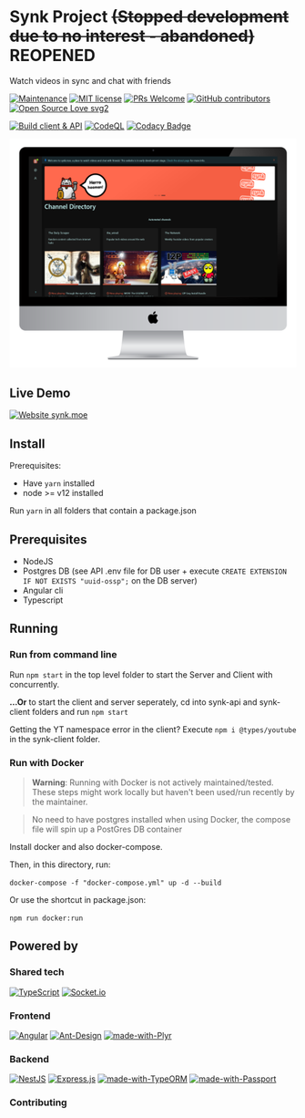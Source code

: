 # Synk Project ~~(Stopped development due to no interest - abandoned)~~ REOPENED 

Watch videos in sync and chat with friends

[![Maintenance](https://img.shields.io/badge/Maintained%3F-yes-green.svg)](https://github.com/0x80085/synk/graphs/commit-activity) [![MIT license](https://img.shields.io/badge/License-MIT-blue.svg)](https://tldrlegal.com/license/mit-license) [![PRs Welcome](https://img.shields.io/badge/PRs-welcome-brightgreen.svg?style=flat)](http://makeapullrequest.com) [![GitHub contributors](https://img.shields.io/github/contributors/0x80085/synk)](https://github.com/0x80085/synk/graphs/contributors/)  [![Open Source Love svg2](https://badges.frapsoft.com/os/v2/open-source.svg?v=103)](https://www.gnu.org/philosophy/floss-and-foss.en.html)


[![Build client & API](https://github.com/0x80085/synk/actions/workflows/github-actions-ci.yml/badge.svg)](https://github.com/0x80085/synk/actions/workflows/github-actions-ci.yml)
[![CodeQL](https://github.com/0x80085/synk/actions/workflows/github-code-scanning/codeql/badge.svg)](https://github.com/0x80085/synk/actions/workflows/github-code-scanning/codeql)
[![Codacy Badge](https://app.codacy.com/project/badge/Grade/e3a653afaf754e4c98911e1ca16fcc82)](https://www.codacy.com/gh/0x80085/synk/dashboard?utm_source=github.com&amp;utm_medium=referral&amp;utm_content=0x80085/synk&amp;utm_campaign=Badge_Grade)


![Website preview](preview.png)

## Live Demo

[![Website synk.moe](https://img.shields.io/website-up-down-green-red/https/synk.moe.svg?style=for-the-badge&label=synk.moe)](https://synk.moe/)

## Install

Prerequisites: 
- Have `yarn` installed
- node >= v12 installed  

Run `yarn` in all folders that contain a package.json

## Prerequisites

- NodeJS
- Postgres DB (see API .env file for DB user + execute `CREATE EXTENSION IF NOT EXISTS "uuid-ossp";` on the DB server)
- Angular cli
- Typescript

## Running

### Run from command line

Run `npm start` in the top level folder to start the Server and Client with concurrently.

**...Or** to start the client and server seperately, cd into synk-api and synk-client folders and run `npm start` 

Getting the YT namespace error in the client? Execute `npm i @types/youtube` in the synk-client folder.

### Run with Docker

> **Warning**: Running with Docker is not actively maintained/tested. These steps might work locally but haven't been used/run recently by the maintainer. 

>No need to have postgres installed when using Docker, the compose file will spin up a PostGres DB  container

Install docker and also docker-compose.

Then, in this directory, run:

`docker-compose -f "docker-compose.yml" up -d --build`

Or use the shortcut in package.json:

 `npm run docker:run`

## Powered by

### Shared tech

[![TypeScript](https://img.shields.io/badge/typescript-%23007ACC.svg?style=for-the-badge&logo=typescript&logoColor=white)](https://www.typescriptlang.org)
[![Socket.io](https://img.shields.io/badge/Socket.io-black?style=for-the-badge&logo=socket.io&badgeColor=010101)](https://socket.io)

### Frontend

[![Angular](https://img.shields.io/badge/angular-%23DD0031.svg?style=for-the-badge&logo=angular&logoColor=white)](https://angular.io)
[![Ant-Design](https://img.shields.io/badge/-AntDesign-%230170FE?style=for-the-badge&logo=ant-design&logoColor=white)](https://ng.ant.design)
[![made-with-Plyr](https://img.shields.io/badge/Plyr-1f425f.svg?style=for-the-badge)](https://plyr.io/)

### Backend

[![NestJS](https://img.shields.io/badge/nestjs-%23E0234E.svg?style=for-the-badge&logo=nestjs&logoColor=white)](https://nestjs.com)
[![Express.js](https://img.shields.io/badge/express.js-%23404d59.svg?style=for-the-badge&logo=express&logoColor=%2361DAFB)](https://expressjs.com)
[![made-with-TypeORM](https://img.shields.io/badge/TypeORM-1f425f.svg?style=for-the-badge)](https://github.com/typeorm/typeorm)
[![made-with-Passport](https://img.shields.io/badge/Passport-1f425f.svg?style=for-the-badge)](http://www.passportjs.org/)


### Contributing

